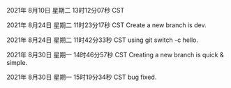 2021年 8月10日 星期二 13时12分07秒 CST

2021年 8月24日 星期二 11时23分17秒 CST  Create a new branch is dev.

2021年 8月24日 星期二 11时42分33秒 CST  using git switch -c hello.

2021年 8月30日 星期一 14时46分57秒 CST Creating a new branch is quick & simple.

2021年 8月30日 星期一 15时19分34秒 CST bug fixed.
